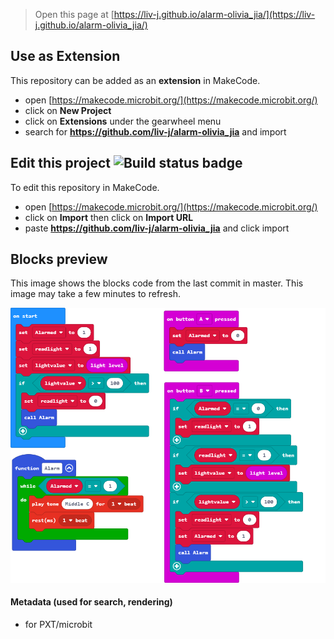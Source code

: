 
> Open this page at [https://liv-j.github.io/alarm-olivia_jia/](https://liv-j.github.io/alarm-olivia_jia/)

## Use as Extension

This repository can be added as an **extension** in MakeCode.

* open [https://makecode.microbit.org/](https://makecode.microbit.org/)
* click on **New Project**
* click on **Extensions** under the gearwheel menu
* search for **https://github.com/liv-j/alarm-olivia_jia** and import

## Edit this project ![Build status badge](https://github.com/liv-j/alarm-olivia_jia/workflows/MakeCode/badge.svg)

To edit this repository in MakeCode.

* open [https://makecode.microbit.org/](https://makecode.microbit.org/)
* click on **Import** then click on **Import URL**
* paste **https://github.com/liv-j/alarm-olivia_jia** and click import

## Blocks preview

This image shows the blocks code from the last commit in master.
This image may take a few minutes to refresh.

![A rendered view of the blocks](https://github.com/liv-j/alarm-olivia_jia/raw/master/.github/makecode/blocks.png)

#### Metadata (used for search, rendering)

* for PXT/microbit
<script src="https://makecode.com/gh-pages-embed.js"></script><script>makeCodeRender("{{ site.makecode.home_url }}", "{{ site.github.owner_name }}/{{ site.github.repository_name }}");</script>
